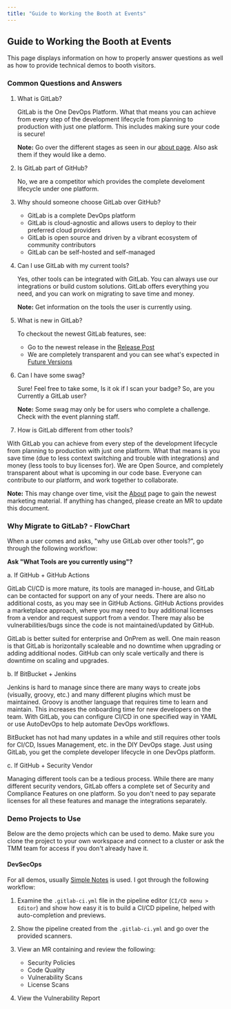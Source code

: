 ```yaml
---
title: "Guide to Working the Booth at Events"
---
```


## Guide to Working the Booth at Events

This page displays information on how to properly answer questions as well as how to provide technical demos to booth visitors.

### Common Questions and Answers

1. What is GitLab?

    GitLab is the One DevOps Platform. What that means you can achieve from every step of the development lifecycle from planning to production
    with just one platform. This includes making sure your code is secure!

    **Note:** Go over the different stages as seen in our [about page](https://about.gitlab.com/). Also ask them if they would like a
    demo.

2. Is GitLab part of GitHub?

    No, we are a competitor which provides the complete develoment lifecycle under one platform.

3. Why should someone choose GitLab over GitHub?

    - GitLab is a complete DevOps platform
    - GitLab is cloud-agnostic and allows users to deploy to their preferred cloud providers
    - GitLab is open source and driven by a vibrant ecosystem of community contributors
    - GitLab can be self-hosted and self-managed

4. Can I use GitLab with my current tools?

    Yes, other tools can be integrated with GitLab. You can always use our integrations or build custom solutions.
    GitLab offers everything you need, and you can work on migrating to save time and money.

    **Note:** Get information on the tools the user is currently using.

5. What is new in GitLab?

    To checkout the newest GitLab features, see:

    - Go to the newest release in the [Release Post](https://about.gitlab.com/releases/categories/releases/)
    - We are completely transparent and you can see what's expected in [Future Versions](https://about.gitlab.com/upcoming-releases/)

6. Can I have some swag?

    Sure! Feel free to take some, Is it ok if I scan your badge? So, are you Currently a GitLab user?

    **Note:** Some swag may only be for users who complete a challenge. Check with the event planning staff.

7. How is GitLab different from other tools?

With GitLab you can achieve from every step of the development lifecycle from planning to production
with just one platform. What that means is you save time (due to less context switching and trouble with integrations)
and money (less tools to buy licenses for). We are Open Source, and completely transparent about what is upcoming
in our code base. Everyone can contribute to our platform, and work together to collaborate.

**Note:** This may change over time, visit the [About](https://about.gitlab.com/) page to gain the newest marketing material. If anything has changed, please create an MR to update this document.

### Why Migrate to GitLab? - FlowChart

When a user comes and asks, "why use GitLab over other tools?", go through the following workflow:

**Ask "What Tools are you currently using"?**

a. If GitHub + GitHub Actions

GitLab CI/CD is more mature, its tools are managed in-house, and GitLab can be contacted for support on any of your needs. There are also no additional costs, as you may see in GitHub Actions. GitHub Actions provides a marketplace approach, where you may need to buy additional licenses from a vendor and request support from a vendor. There may also be vulnerabilities/bugs since the code is not maintained/updated by GitHub.

GitLab is better suited for enterprise and OnPrem as well. One main reason is that GitLab is horizontally scaleable and no downtime when upgrading or adding additional nodes. GitHub can only scale vertically and there is downtime on scaling and upgrades.

b. If BitBucket + Jenkins

Jenkins is hard to manage since there are many ways to create jobs (visually, groovy, etc.) and many different plugins which must be maintained. Groovy is another language that requires time to learn and maintain. This increases the onboarding time for new developers on the team. With GitLab, you can configure CI/CD in one specified way in YAML or use AutoDevOps to help automate DevOps workflows.

BitBucket has not had many updates in a while and still requires other tools for CI/CD, Issues Management, etc. in the DIY DevOps stage. Just using GitLab, you get the complete developer lifecycle in one DevOps platform.

c. If GitHub + Security Vendor

Managing different tools can be a tedious process. While there are many different security vendors, GitLab offers a complete set of Security and Compliance Features on one platform. So you don't need to pay separate licenses for all these features and manage the integrations separately.

### Demo Projects to Use

Below are the demo projects which can be used to demo. Make sure you clone the project to your own workspace and connect to a cluster or ask the
TMM team for access if you don't already have it.

#### DevSecOps

For all demos, usually [Simple Notes](https://gitlab.com/tech-marketing/devsecops/initech/simple-notes) is used. I got through the following
workflow:

1. Examine the `.gitlab-ci.yml` file in the pipeline editor (`CI/CD menu > Editor`) and show how easy it is to build a CI/CD pipeline, helped with auto-completion and previews.

2. Show the pipeline created from the `.gitlab-ci.yml` and go over the provided scanners.

3. View an MR containing and review the following:

    - Security Policies
    - Code Quality
    - Vulnerability Scans
    - License Scans

4. View the Vulnerability Report
